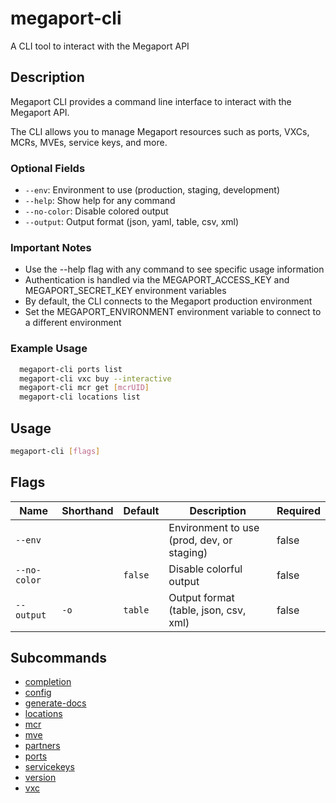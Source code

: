 # megaport-cli

A CLI tool to interact with the Megaport API

## Description

Megaport CLI provides a command line interface to interact with the Megaport API.

The CLI allows you to manage Megaport resources such as ports, VXCs, MCRs, MVEs, service keys, and more.

### Optional Fields
  - `--env`: Environment to use (production, staging, development)
  - `--help`: Show help for any command
  - `--no-color`: Disable colored output
  - `--output`: Output format (json, yaml, table, csv, xml)

### Important Notes
  - Use the --help flag with any command to see specific usage information
  - Authentication is handled via the MEGAPORT_ACCESS_KEY and MEGAPORT_SECRET_KEY environment variables
  - By default, the CLI connects to the Megaport production environment
  - Set the MEGAPORT_ENVIRONMENT environment variable to connect to a different environment

### Example Usage

```sh
  megaport-cli ports list
  megaport-cli vxc buy --interactive
  megaport-cli mcr get [mcrUID]
  megaport-cli locations list
```

## Usage

```sh
megaport-cli [flags]
```


## Flags

| Name | Shorthand | Default | Description | Required |
|------|-----------|---------|-------------|----------|
| `--env` |  |  | Environment to use (prod, dev, or staging) | false |
| `--no-color` |  | `false` | Disable colorful output | false |
| `--output` | `-o` | `table` | Output format (table, json, csv, xml) | false |

## Subcommands
* [completion](megaport-cli_completion.md)
* [config](megaport-cli_config.md)
* [generate-docs](megaport-cli_generate-docs.md)
* [locations](megaport-cli_locations.md)
* [mcr](megaport-cli_mcr.md)
* [mve](megaport-cli_mve.md)
* [partners](megaport-cli_partners.md)
* [ports](megaport-cli_ports.md)
* [servicekeys](megaport-cli_servicekeys.md)
* [version](megaport-cli_version.md)
* [vxc](megaport-cli_vxc.md)

